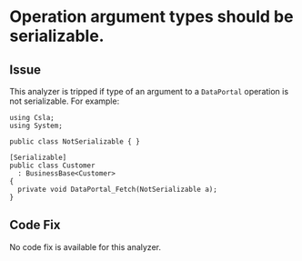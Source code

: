 # Operation argument types should be serializable.

## Issue

This analyzer is tripped if type of an argument to a `DataPortal` operation is not serializable. For example:

```
using Csla;
using System;

public class NotSerializable { }

[Serializable]
public class Customer
  : BusinessBase<Customer>
{ 
  private void DataPortal_Fetch(NotSerializable a);
}
```

## Code Fix

No code fix is available for this analyzer.